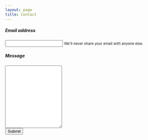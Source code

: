 ```yaml
---
layout: page
title: Contact
---
```


<form name="contact" method="POST" netlify>
  <div class="form-group">
    <label for="email"><h5 class="no-anchor">Email address</h5></label>
    <input type="email" class="form-control form-control-lg" name="email" id="email" aria-describedby="emailHelp">
    <small id="emailHelp" class="form-text text-muted">We'll never share your email with anyone else.</small>
  </div>
  <div class="form-group">
    <label for="message"><h5 class="no-anchor">Message</h5></label>
    <textarea class="form-control form-control-lg" name="message" id="message" rows="3" style="height:200px;"></textarea>
  </div>
  <button type="submit" class="btn btn-primary">Submit</button>
</form>

